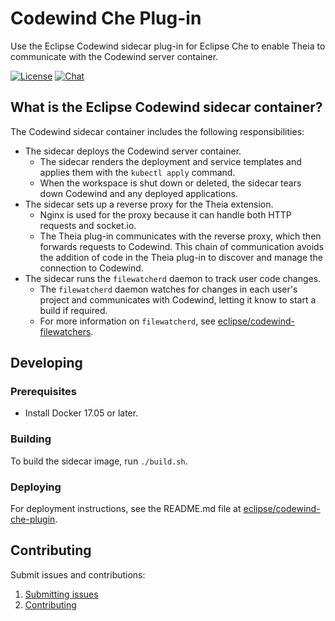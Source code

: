 # Codewind Che Plug-in
Use the Eclipse Codewind sidecar plug-in for Eclipse Che to enable Theia to communicate with the Codewind server container.

[![License](https://img.shields.io/badge/License-EPL%202.0-red.svg?label=license&logo=eclipse)](https://www.eclipse.org/legal/epl-2.0/)
[![Chat](https://img.shields.io/static/v1.svg?label=chat&message=mattermost&color=145dbf)](https://mattermost.eclipse.org/eclipse/channels/eclipse-codewind)

## What is the Eclipse Codewind sidecar container?
The Codewind sidecar container includes the following responsibilities:
- The sidecar deploys the Codewind server container.
    - The sidecar renders the deployment and service templates and applies them with the `kubectl apply` command.
    - When the workspace is shut down or deleted, the sidecar tears down Codewind and any deployed applications.
- The sidecar sets up a reverse proxy for the Theia extension.
    - Nginx is used for the proxy because it can handle both HTTP requests and socket.io.
    - The Theia plug-in communicates with the reverse proxy, which then forwards requests to Codewind. This chain of communication avoids the addition of code in the Theia plug-in to discover and manage the connection to Codewind.
- The sidecar runs the `filewatcherd` daemon to track user code changes.
    - The `filewatcherd` daemon watches for changes in each user's project and communicates with Codewind, letting it know to start a build if required.
    - For more information on `filewatcherd`, see [eclipse/codewind-filewatchers](https://github.com/eclipse/codewind-filewatchers).


## Developing

### Prerequisites

- Install Docker 17.05 or later.

### Building

To build the sidecar image, run `./build.sh`.

### Deploying

For deployment instructions, see the README.md file at [eclipse/codewind-che-plugin](https://github.com/eclipse/codewind-che-plugin/tree/master/scripts).

## Contributing
Submit issues and contributions:
1. [Submitting issues](https://github.com/eclipse/codewind-che-plugin/issues)
2. [Contributing](CONTRIBUTING.md)
